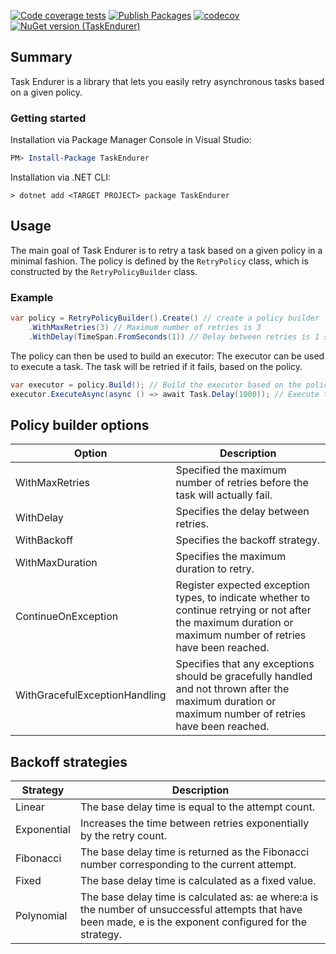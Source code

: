 [![Code coverage tests](https://github.com/tluijken/task-endurer/actions/workflows/CODE_COVERAGE_TESTS.yml/badge.svg)](https://github.com/tluijken/task-endurer/actions/workflows/CODE_COVERAGE_TESTS.yml)
[![Publish Packages](https://github.com/tluijken/task-endurer/actions/workflows/PUBLISH_PACKAGES.yml/badge.svg)](https://github.com/tluijken/task-endurer/actions/workflows/PUBLISH_PACKAGES.yml)
[![codecov](https://codecov.io/gh/tluijken/task-endurer/branch/main/graph/badge.svg)](https://app.codecov.io/gh/tluijken/task-endurer)
[![NuGet version (TaskEndurer)](https://img.shields.io/nuget/v/TaskEndurer.svg?style=flat-square)](https://www.nuget.org/packages/TaskEndurer/)

## Summary

Task Endurer is a library that lets you easily retry asynchronous tasks based on a given policy.

### Getting started

Installation via Package Manager Console in Visual Studio:

```powershell
PM> Install-Package TaskEndurer
```

Installation via .NET CLI:

```console
> dotnet add <TARGET PROJECT> package TaskEndurer
```

## Usage
The main goal of Task Endurer is to retry a task based on a given policy in a minimal fashion. 
The policy is defined by the `RetryPolicy` class, which is constructed by the `RetryPolicyBuilder` class.

### Example

```csharp
var policy = RetryPolicyBuilder().Create() // create a policy builder
    .WithMaxRetries(3) // Maximum number of retries is 3
    .WithDelay(TimeSpan.FromSeconds(1)) // Delay between retries is 1 second
```

The policy can then be used to build an executor:
The executor can be used to execute a task. The task will be retried if it fails, based on the policy.

```csharp
var executor = policy.Build(); // Build the executor based on the policy.
executor.ExecuteAsync(async () => await Task.Delay(1000)); // Execute the task using the executor.
```
## Policy builder options
| Option                        | Description                                                                                                                                                   |
|-------------------------------|---------------------------------------------------------------------------------------------------------------------------------------------------------------|
| WithMaxRetries                | Specified the maximum number of retries before the task will actually fail.                                                                                   |
| WithDelay                     | Specifies the delay between retries.                                                                                                                          |
| WithBackoff                   | Specifies the backoff strategy.                                                                                                                               |
| WithMaxDuration               | Specifies the maximum duration to retry.                                                                                                                      |
| ContinueOnException           | Register expected exception types, to indicate whether to continue retrying or not after the maximum duration or maximum number of retries have been reached. |
| WithGracefulExceptionHandling | Specifies that any exceptions should be gracefully handled and not thrown after the maximum duration or maximum number of retries have been reached.          |

## Backoff strategies
| Strategy    | Description                                                                                                                                                   |
|-------------|---------------------------------------------------------------------------------------------------------------------------------------------------------------|
| Linear      | The base delay time is equal to the attempt count.                                                                                                            |
| Exponential | Increases the time between retries exponentially by the retry count.                                                                                          |
| Fibonacci   | The base delay time is returned as the Fibonacci number corresponding to the current attempt.                                                                 |
| Fixed       | The base delay time is calculated as a fixed value.                                                                                                           |
| Polynomial  | The base delay time is calculated as: ae where:a is the number of unsuccessful attempts that have been made, e is the exponent configured for the strategy.   |